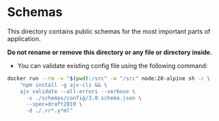 # Schemas

This directory contains public schemas for the most important parts of application.

**Do not rename or remove this directory or any file or directory inside.**

- You can validate existing config file using the following command:

 ```bash
docker run --rm -v "$(pwd):/src" -w "/src" node:20-alpine sh -c \
     "npm install -g ajv-cli && \
     ajv validate --all-errors --verbose \
       -s ./schemas/config/3.0.schema.json \
       --spec=draft2019 \
       -d ./.rr*.y*ml"
 ```
